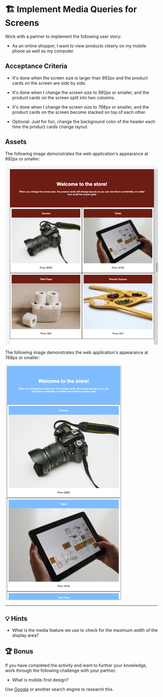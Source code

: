 # 🏗️ Implement Media Queries for Screens

Work with a partner to implement the following user story:

* As an online shopper, I want to view products clearly on my mobile phone as well as my computer.

## Acceptance Criteria

* It's done when the screen size is larger than 992px and the product cards on the screen are side by side.

* It's done when I change the screen size to 992px or smaller, and the product cards on the screen split into two columns.

* It's done when I change the screen size to 768px or smaller, and the product cards on the screen become stacked on top of each other.

* Optional: Just for fun, change the background color of the header each time the product cards change layout. 

## Assets

The following image demonstrates the web application's appearance at 992px or smaller:

![On an online store's webpage, four cards are split into two rows and two columns.](./Images/01-product-columns.png)

The following image demonstrates the web application's appearance at 768px or smaller:

![On an online store's webpage, two cards are stacked on top of each other.](./Images/02-products-stacked.png)

---

## 💡 Hints

* What is the media feature we use to check for the maximum width of the display area?

## 🏆 Bonus

If you have completed the activity and want to further your knowledge, work through the following challenge with your partner:

  * What is mobile-first design?

Use [Google](https://www.google.com) or another search engine to research this.


